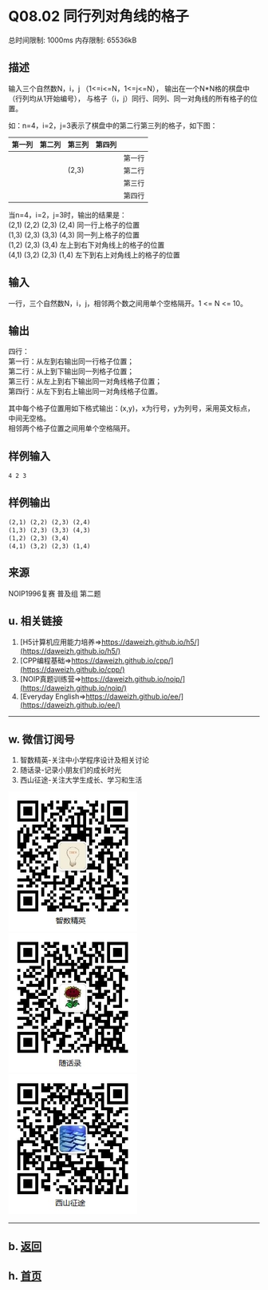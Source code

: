 # Q08.02 同行列对角线的格子

总时间限制: 1000ms 内存限制: 65536kB

## 描述

输入三个自然数N，i，j （1<=i<=N，1<=j<=N），
输出在一个N\*N格的棋盘中（行列均从1开始编号），
与格子（i，j）同行、同列、同一对角线的所有格子的位置。

如：n=4，i=2，j=3表示了棋盘中的第二行第三列的格子，如下图：

|第一列|第二列|第三列|第四列||
|------|------|-----|------|-----|
|||||第一行|
|||(2,3)||第二行|
|||||第三行|
|||||第四行|

当n=4，i=2，j=3时，输出的结果是：    
(2,1) (2,2) (2,3) (2,4)                        同一行上格子的位置   
(1,3) (2,3) (3,3) (4,3)                        同一列上格子的位置   
(1,2) (2,3) (3,4)                              左上到右下对角线上的格子的位置   
(4,1) (3,2) (2,3) (1,4)                        左下到右上对角线上的格子的位置

## 输入

一行，三个自然数N，i，j，相邻两个数之间用单个空格隔开。1 <= N <= 10。

## 输出

四行：   
第一行：从左到右输出同一行格子位置；   
第二行：从上到下输出同一列格子位置；   
第三行：从左上到右下输出同一对角线格子位置；   
第四行：从左下到右上输出同一对角线格子位置。

其中每个格子位置用如下格式输出：(x,y)，x为行号，y为列号，采用英文标点，中间无空格。   
相邻两个格子位置之间用单个空格隔开。

## 样例输入

    4 2 3

## 样例输出

    (2,1) (2,2) (2,3) (2,4)
    (1,3) (2,3) (3,3) (4,3)
    (1,2) (2,3) (3,4)
    (4,1) (3,2) (2,3) (1,4)

## 来源

NOIP1996复赛 普及组 第二题

## u. 相关链接

1. [H5计算机应用能力培养=>https://daweizh.github.io/h5/](https://daweizh.github.io/h5/)
2. [CPP编程基础=>https://daweizh.github.io/cpp/](https://daweizh.github.io/cpp/)
3. [NOIP真题训练营=>https://daweizh.github.io/noip/](https://daweizh.github.io/noip/)
4. [Everyday English=>https://daweizh.github.io/ee/](https://daweizh.github.io/ee/)

----------

## w. 微信订阅号

1. 智数精英-关注中小学程序设计及相关讨论
2. 随话录-记录小朋友们的成长时光
3. 西山征途-关注大学生成长、学习和生活

![欢迎关注“智数精英”订阅号](../../assets/me/img/idea8.jpg)
![欢迎关注“随话录”订阅号](../../assets/me/img/shl8.jpg)
![欢迎关注“西山征途”订阅号](../../assets/me/img/xszt8.jpg)

----------

## b. [返回](../)
    
## h. [首页](../../)


